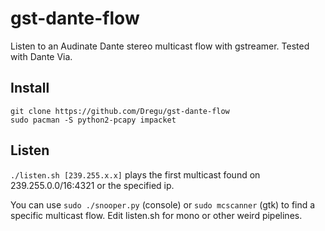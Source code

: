 # gst-dante-flow

Listen to an Audinate Dante stereo multicast flow with gstreamer. Tested with Dante Via.

## Install

```
git clone https://github.com/Dregu/gst-dante-flow
sudo pacman -S python2-pcapy impacket
```

## Listen

```./listen.sh [239.255.x.x]``` plays the first multicast found on 239.255.0.0/16:4321 or the specified ip.

You can use ```sudo ./snooper.py``` (console) or ```sudo mcscanner``` (gtk) to find a specific multicast flow. Edit listen.sh for mono or other weird pipelines.